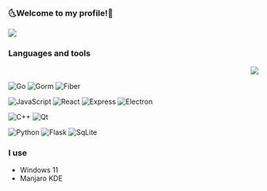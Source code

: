 ### 🌜Welcome to my profile!🌛
<a href="https://github.com/KXRXH">
  <img align="center" src="https://github-readme-stats.vercel.app/api?username=KXRXH&theme=midnight-purple&show_icons=true" />
</a>

### Languages and tools

<a href="https://github.com/KXRXH">
 <img align="right" src="https://github-readme-stats.vercel.app/api/top-langs/?username=KXRXH&layout=compact&theme=midnight-purple&show_icons=true&langs_count=8" />
</a>
<br>

![Go](https://img.shields.io/badge/-Go-000?&logo=Go&logoColor=00FFFF)
![Gorm](https://img.shields.io/badge/-Gorm-000?&logo=Go&logoColor=00FFFF)
![Fiber](https://img.shields.io/badge/-Fiber-000?&logo=Go&logoColor=00FFFF)


![JavaScript](https://img.shields.io/badge/-JavaScript-000?&logo=JavaScript)
![React](https://img.shields.io/badge/-React-000?&logo=React)
![Express](https://img.shields.io/badge/-Express-000?&logo=Express)
![Electron](https://img.shields.io/badge/-Electron-000?&logo=Electron)

![C++](https://img.shields.io/badge/-C++-000?&logo=c%2b%2b&logoColor=00599C)
![Qt](https://img.shields.io/badge/-Qt-000?&logo=Qt)

![Python](https://img.shields.io/badge/-Python-000?&logo=Python)
![Flask](https://img.shields.io/badge/-Flask-000?&logo=Flask)
![SqLite](https://img.shields.io/badge/-SqLite-000?&logo=SqLite&logoColor=89CFF0)

### I use
- Windows 11
- Manjaro KDE
<!--
**KXRXH/KXRXH** is a ✨ _special_ ✨ repository because its `README.md` (this file) appears on your GitHub profile.

Here are some ideas to get you started:

- 🔭 I’m currently working on ...
- 🌱 I’m currently learning ...
- 👯 I’m looking to collaborate on ...
- 🤔 I’m looking for help with ...
- 💬 Ask me about ...
- 📫 How to reach me: ...
- 😄 Pronouns: ...
- ⚡ Fun fact: ...
-->
